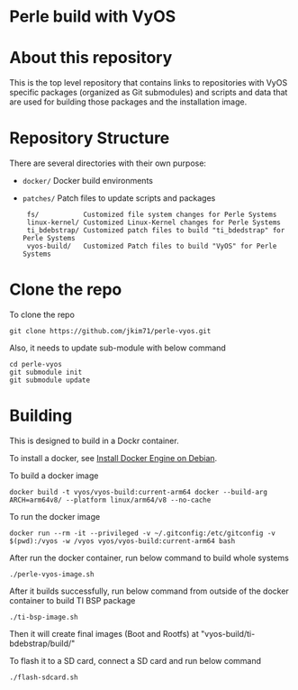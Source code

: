 Perle build with VyOS
===================

# About this repository

This is the top level repository that contains links to repositories with VyOS
specific packages (organized as Git submodules) and scripts and data that are
used for building those packages and the installation image.

# Repository Structure

There are several directories with their own purpose:

 * `docker/`     Docker build environments
 * `patches/`    Patch files to update scripts and packages

        fs/           Customized file system changes for Perle Systems
        linux-kernel/ Customized Linux-Kernel changes for Perle Systems
        ti_bdebstrap/ Customized patch files to build "ti_bdedstrap" for Perle Systems
        vyos-build/   Customized Patch files to build "VyOS" for Perle Systems

# Clone the repo
To clone the repo
```
git clone https://github.com/jkim71/perle-vyos.git
```
Also, it needs to update sub-module with below command
```
cd perle-vyos
git submodule init
git submodule update
```

# Building

This is designed to build in a Dockr container.

To install a docker, see [Install Docker Engine on Debian](https://docs.docker.com/engine/install/debian/).

To build a docker image
```
docker build -t vyos/vyos-build:current-arm64 docker --build-arg ARCH=arm64v8/ --platform linux/arm64/v8 --no-cache
```

To run the docker image
```
docker run --rm -it --privileged -v ~/.gitconfig:/etc/gitconfig -v $(pwd):/vyos -w /vyos vyos/vyos-build:current-arm64 bash
```

After run the docker container, run below command to build whole systems
```
./perle-vyos-image.sh
```
After it builds successfully, run below command from outside of the docker container to build TI BSP package
```
./ti-bsp-image.sh
```
Then it will create final images (Boot and Rootfs) at "vyos-build/ti-bdebstrap/build/"

To flash it to a SD card, connect a SD card and run below command
```
./flash-sdcard.sh
```
